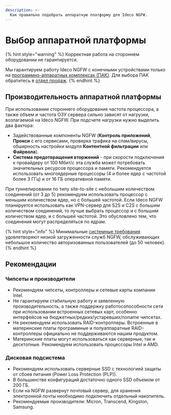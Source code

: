 ```yaml
---
description: >-
  Как правильно подобрать аппаратную платформу для Ideco NGFW.
---
```


# Выбор аппаратной платформы

{% hint style="warning" %}
Корректная работа на стороннем оборудовании не гарантируется.

Мы гарантируем работу Ideco NGFW с конечными устройствами только на [программно-аппаратных комплексах (ПАК)](https://ideco.ru/apparatnye-resheniya). Для выбора ПАК обратитесь в [отдел продаж](https://ideco.ru/kontakty).
{% endhint %}

## Производительность аппаратной платформы

При использовании стороннего оборудования частота процессора, а также объем и частота ОЗУ сервера сильно зависят от нагрузки, возлагаемой на Ideco NGFW. При подсчете нагрузки нужно выделить два фактора:

* Задействованные компоненты NGFW (**Контроль приложений**, **Прокси** с его сервисами, проверка трафика на спам/вирусы, обширность настройки модуля **Контентной фильтрации** или **Файрвола**).
* **Система предотвращения вторжений** - при скорости подключения к провайдеру от 100 Мбит/c эта служба может потребовать значительных ресурсов процессора и памяти. Рекомендуется использовать многоядерные процессоры (4 и более ядер с частотой более 3 ГГц) и от 16 ГБ оперативной памяти.

При туннелировании по типу site-to-site с небольшим количеством соединений (от 3 до 5) рекомендуем использовать процессор с меньшим количеством ядер, но с большей частотой. Если Ideco NGFW планируется использовать как VPN-сервер для S2S и C2S с большим количеством соединений, то лучше выбрать процессор и с большим количеством ядер, и с большей частотой. Это обусловлено тем, что соединения могут распределяться по ядрам.

{% hint style="info" %}
Минимальные [системные требования](/general/data-update-source-ideco-utm.md) удовлетворяют низкой загруженности служб NGFW, обслуживающих небольшое количество авторизованных пользователей (до 50 человек).
{% endhint %}

## Рекомендации

### Чипсеты и производители

* Рекомендуем чипсеты, контроллеры и сетевые карты компании Intel.
* Не гарантируем стабильную работу и заявленную производительность, а также поддержку работосопособности сети при использовании встроенных сетевых карт, особенно интерфейсов на бюджетных/редких/устаревших/noname чипсетах.
* Не рекомендуем использовать RAID-контроллеры. Встроенные в материнские платы программные и полуаппаратные RAID-контроллеры официально не поддерживаются нашим продуктом.
* Материнские платы могут использоваться как серверные, так и десктопные. Рекомендуем использовать процессоры Intel и AMD.

### Дисковая подсистема

* Рекомендуем использовать серверные SSD с технологией защиты от сбоев питания (Power Loss Protection (PLP)).
* В большинстве конфигураций достаточно одного SSD объемом от 200 ГБ.
* Если на NGFW развернут почтовый сервер, для хранения электронной почты необходимо подключить отдельный накопитель.
* Рекомендуемые производители: Micron, Transcend, Kingston, Samsung.